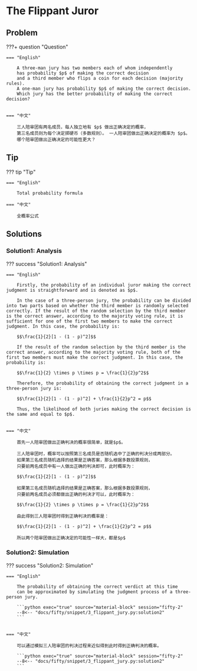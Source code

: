 # The Flippant Juror

## Problem

???+ question "Question"

    === "English"

        A three-man jury has two members each of whom independently 
        has probability $p$ of making the correct decision 
        and a third member who flips a coin for each decision (majority rules).
        A one-man jury has probability $p$ of making the correct decision. 
        Which jury has the better probability of making the correct decision?


    === "中文"

        三人陪审团有两名成员，每人独立地有 $p$ 做出正确决定的概率，
        第三名成员则为每个决定掷硬币（多数规则）。 一人陪审团做出正确决定的概率为 $p$。 
        哪个陪审团做出正确决定的可能性更大？


## Tip

??? tip "Tip"

    === "English"

        Total probability formula

    === "中文"

        全概率公式


## Solutions

### Solution1: Analysis

??? success "Solution1: Analysis"

    === "English"
    
        Firstly, the probability of an individual juror making the correct judgment is straightforward and is denoted as $p$.
        
        In the case of a three-person jury, the probability can be divided into two parts based on whether the third member is randomly selected correctly. If the result of the random selection by the third member is the correct answer, according to the majority voting rule, it is sufficient for one of the first two members to make the correct judgment. In this case, the probability is:
        
        $$\frac{1}{2}[1 - (1 - p)^2]$$
    
        If the result of the random selection by the third member is the correct answer, according to the majority voting rule, both of the first two members must make the correct judgment. In this case, the probability is: 
    
        $$\frac{1}{2} \times p \times p = \frac{1}{2}p^2$$
        
        Therefore, the probability of obtaining the correct judgment in a three-person jury is:
    
        $$\frac{1}{2}[1 - (1 - p)^2] + \frac{1}{2}p^2 = p$$
    
        Thus, the likelihood of both juries making the correct decision is the same and equal to $p$.


    === "中文"

        首先一人陪审团做出正确判决的概率很简单，就是$p$。
        
        三人陪审团时，概率可以按照第三名成员是否随机选中了正确的判决分成两部分。
        如果第三名成员随机选择的结果是正确答案，那么根据多数投票规则，
        只要前两名成员中有一人做出正确的判决即可，此时概率为：
        
        $$\frac{1}{2}[1 - (1 - p)^2]$$

        如果第三名成员随机选择的结果是正确答案，那么根据多数投票规则，
        只要前两名成员必须都做出正确的判决才可以，此时概率为： 

        $$\frac{1}{2} \times p \times p = \frac{1}{2}p^2$$
        
        由此得到三人陪审团时得到正确判决的概率是：

        $$\frac{1}{2}[1 - (1 - p)^2] + \frac{1}{2}p^2 = p$$

        所以两个陪审团做出正确决定的可能性一样大，都是$p$



### Solution2: Simulation

??? success "Solution2: Simulation"

    === "English"

        The probability of obtaining the correct verdict at this time 
        can be approximated by simulating the judgment process of a three-person jury.

        ```python exec="true" source="material-block" session="fifty-2"
        --8<-- "docs/fifty/snippet/3_flippant_jury.py:solution2"
        ```


    === "中文"

        可以通过模拟三人陪审团的判决过程来近似得到此时得到正确判决的概率。

        ```python exec="true" source="material-block" session="fifty-2"
        --8<-- "docs/fifty/snippet/3_flippant_jury.py:solution2"
        ```
